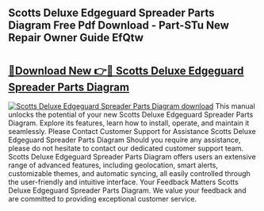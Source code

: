 ## Scotts Deluxe Edgeguard Spreader Parts Diagram Free Pdf Download - Part-STu New Repair Owner Guide EfQtw

# <h2><a href="http://dfl68w.blite.top/?on=Scotts+Deluxe+Edgeguard+Spreader+Parts+Diagram">🔗Download New 👉🔴 Scotts Deluxe Edgeguard Spreader Parts Diagram</a></h2>

[![Scotts Deluxe Edgeguard Spreader Parts Diagram download](https://i.imgur.com/lujVjoI.png)](http://dfl68w.blite.top/?on=Scotts+Deluxe+Edgeguard+Spreader+Parts+Diagram)
This manual unlocks the potential of your new Scotts Deluxe Edgeguard Spreader Parts Diagram. Explore its features, learn how to install, operate, and maintain it seamlessly. Please Contact Customer Support for Assistance Scotts Deluxe Edgeguard Spreader Parts Diagram Should you require any assistance, please do not hesitate to contact our dedicated customer support team. Scotts Deluxe Edgeguard Spreader Parts Diagram offers users an extensive range of advanced features, including geolocation, smart alerts, customizable themes, and automatic syncing, all easily controlled through the user-friendly and intuitive interface. Your Feedback Matters Scotts Deluxe Edgeguard Spreader Parts Diagram. We value your feedback and are committed to providing exceptional customer service.
